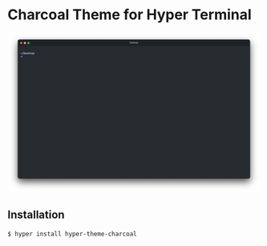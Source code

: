 # Charcoal Theme for Hyper Terminal

![Charcoal Theme for Hyper Terminal Screenshot](./screenshot.png)

## Installation

```zsh
$ hyper install hyper-theme-charcoal
```